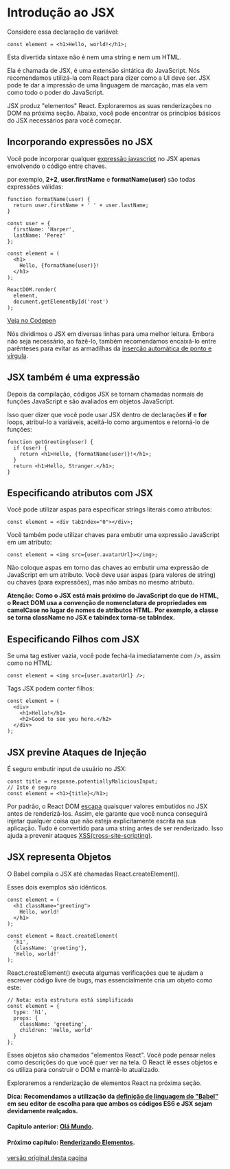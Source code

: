 # **Introdução ao JSX**

Considere essa declaração de variável:

``` 
const element = <h1>Hello, world!</h1>;
```

Esta divertida sintaxe não é nem uma string e nem um HTML.

Ela é chamada de JSX, é uma extensão sintática do JavaScript. Nós recomendamos utilizá-la com React para dizer como a UI deve ser. JSX pode te dar a impressão de uma linguagem de marcação, mas ela vem como todo o poder do JavaScript.

JSX produz "elementos" React. Exploraremos as suas renderizações no DOM na próxima seção. Abaixo, você pode encontrar os princípios básicos do JSX necessários para você começar.

## Incorporando expressões no JSX

Você pode incorporar qualquer [expressão javascript](https://developer.mozilla.org/en-US/docs/Web/JavaScript/Guide/Expressions_and_Operators#Expressions) no JSX apenas envolvendo o código entre chaves.

por exemplo, **2+2**, **user.firstName** e **formatName(user)** são todas expressões válidas:

```
function formatName(user) {
  return user.firstName + ' ' + user.lastName;
}

const user = {
  firstName: 'Harper',
  lastName: 'Perez'
};

const element = (
  <h1>
    Hello, {formatName(user)}!
  </h1>
);

ReactDOM.render(
  element,
  document.getElementById('root')
);
``` 

[Veja no Codepen](https://codepen.io/gaearon/pen/PGEjdG?editors=0010)

Nós dividimos o JSX em diversas linhas para uma melhor leitura.  Embora não seja necessário, ao fazê-lo, também recomendamos encaixá-lo entre parênteses para evitar as armadilhas da [inserção automática de ponto e vírgula](https://stackoverflow.com/questions/2846283/what-are-the-rules-for-javascripts-automatic-semicolon-insertion-asi).

## **JSX também é uma expressão**

Depois da compilação, códigos JSX se tornam chamadas normais de funções JavaScript e são avaliados em objetos JavaScript.

Isso quer dizer que você pode usar JSX dentro de declarações **if** e **for** loops, atribuí-lo a variáveis, aceitá-lo como argumentos e retorná-lo de funções:

```
function getGreeting(user) {
  if (user) {
    return <h1>Hello, {formatName(user)}!</h1>;
  }
  return <h1>Hello, Stranger.</h1>;
}
```

## **Especificando atributos com JSX**

Você pode utilizar aspas para especificar strings literais como atributos:

```
const element = <div tabIndex="0"></div>;
```

Você também pode utilizar chaves para embutir uma expressão JavaScript em um atributo:

``` 
const element = <img src={user.avatarUrl}></img>;
```

Não coloque aspas em torno das chaves ao embutir uma expressão de JavaScript em um atributo. Você deve usar aspas (para valores de string) ou chaves (para expressões), mas não ambas no mesmo atributo.

**Atenção:**
**Como o JSX está mais próximo do JavaScript do que do HTML, o React DOM usa a convenção de nomenclatura de propriedades em camelCase no lugar de nomes de atributos HTML.**
**Por exemplo, a classe se torna className no JSX e tabindex torna-se tabIndex.**

## **Especificando Filhos com JSX**

Se uma tag estiver vazia, você pode fechá-la imediatamente com />, assim como no HTML:

```
const element = <img src={user.avatarUrl} />;
```

Tags JSX podem conter filhos:

```
const element = (
  <div>
    <h1>Hello!</h1>
    <h2>Good to see you here.</h2>
  </div>
);
```

## **JSX previne Ataques de Injeção**

É seguro embutir input de usuário no JSX:

```
const title = response.potentiallyMaliciousInput;
// Isto é seguro
const element = <h1>{title}</h1>;
```

Por padrão, o React DOM [escapa](https://stackoverflow.com/questions/7381974/which-characters-need-to-be-escaped-on-html) quaisquer valores embutidos no JSX antes de renderizá-los. Assim, ele garante que você nunca conseguirá injetar qualquer coisa que não esteja explicitamente escrita na sua aplicação. Tudo é convertido para uma string antes de ser renderizado. Isso ajuda a prevenir ataques [XSS(cross-site-scripting)](https://en.wikipedia.org/wiki/Cross-site_scripting).

## **JSX representa Objetos**

O Babel compila o JSX até chamadas React.createElement().

Esses dois exemplos são idênticos.

```
const element = (
  <h1 className="greeting">
    Hello, world!
  </h1>
);
```

```
const element = React.createElement(
  'h1',
  {className: 'greeting'},
  'Hello, world!'
);
```

React.createElement() executa algumas verificações que te ajudam a escrever código livre de bugs, mas essencialmente cria um objeto como este:

```
// Nota: esta estrutura está simplificada
const element = {
  type: 'h1',
  props: {
    className: 'greeting',
    children: 'Hello, world'
  }
};
```

Esses objetos são chamados "elementos React". Você pode pensar neles como descrições do que você quer ver na tela. O React lê esses objetos e os utiliza para construir o DOM e mantê-lo atualizado.

Exploraremos a renderização de elementos React na próxima seção.

**Dica:**
**Recomendamos a utilização da [definição de linguagem do "Babel"](http://babeljs.io/docs/editors) em seu editor de escolha para que ambos os códigos ES6 e JSX sejam devidamente realçados.**

#### **Capitulo anterior**:  [Olá Mundo](./ola-mundo.md).

#### **Próximo capítulo**:  [Renderizando Elementos](./renderizando-elementos.md).

[versão original desta pagina](https://reactjs.org/docs/introducing-jsx.html)
